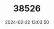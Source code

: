 ---
title: "38526"
category: "Dypsis ceracea"
draft: false
date: 2024-02-22 13:03:50
languages:
  Malagasy: ["Lafaza"]
---
